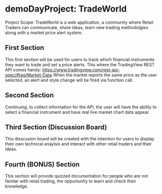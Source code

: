 # demoDayProject: TradeWorld
Project Scope: TradeWorld is a web application, a community where Retail Traders can communicate, share ideas, learn new trading methodolgies along with a market price alert system.
## First Section 
 This first section will be used for users to track which financial instruments they want to trade and set a price alerts. This where the TradingView REST API comes handy: https://www.tradingview.com/rest-api-spec/#tag/Market-Data When the market reports the same price as the user selected, an alert and style change will be fired via function call.
 
## Second Section 
Continuing, to collect information for the API, the user will have the ability to select a financial instrument and have real live market chart data appear.

## Third Section (Discussion Board)

This disscusion board will be created with the intention for users to display their own technical anaylsis and interact with other retail traders and their ideas.

## Fourth (BONUS) Section
This section will provide quizzed documentation for people who are not familar with retail trading, the oppurtunity to learn and check their knowledge. 
